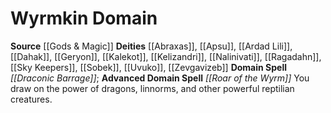 ﻿---
advanced_apocryphal_spell: null
advanced_domain_spell: '[[DATABASE/spell/Roar of the Wyrm|Roar of the Wyrm]]'
apocryphal_spell: null
deity:
- '[[DATABASE/deity/Abraxas|Abraxas]]'
- '[[DATABASE/deity/Apsu|Apsu]]'
- '[[DATABASE/deity/Ardad Lili|Ardad Lili]]'
- '[[DATABASE/deity/Dahak|Dahak]]'
- '[[DATABASE/deity/Geryon|Geryon]]'
- '[[DATABASE/deity/Kalekot|Kalekot]]'
- '[[DATABASE/deity/Kelizandri|Kelizandri]]'
- '[[DATABASE/deity/Nalinivati|Nalinivati]]'
- '[[DATABASE/deity/Ragadahn|Ragadahn]]'
- '[[DATABASE/deity/Sky Keepers|SkyKeepers]]'
- '[[DATABASE/deity/Sobek|Sobek]]'
- '[[DATABASE/deity/Uvuko|Uvuko]]'
- '[[DATABASE/deity/Zevgavizeb|Zevgavizeb]]'
domain:
- '[[DATABASE/domain/Wyrmkin Domain|Wyrmkin]]'
domain_spell: '[[DATABASE/spell/Draconic Barrage|Draconic Barrage]]'
id: '57'
name: Wyrmkin Domain
rarity: Common
source: '[[DATABASE/source/Gods & Magic|Gods & Magic]]'
trait: null
type: Domain

---
# Wyrmkin Domain

**Source** [[Gods & Magic]] 
**Deities** [[Abraxas]], [[Apsu]], [[Ardad Lili]], [[Dahak]], [[Geryon]], [[Kalekot]], [[Kelizandri]], [[Nalinivati]], [[Ragadahn]], [[Sky Keepers]], [[Sobek]], [[Uvuko]], [[Zevgavizeb]]
**Domain Spell** _[[Draconic Barrage]]_; **Advanced Domain Spell** _[[Roar of the Wyrm]]_
You draw on the power of dragons, linnorms, and other powerful reptilian creatures.